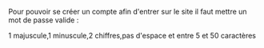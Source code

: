 Pour pouvoir se créer un compte afin d'entrer sur le site il faut mettre un mot de passe valide : 

1 majuscule,1 minuscule,2 chiffres,pas d'espace et entre 5 et 50 caractères
